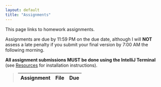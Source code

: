 ```yaml
---
layout: default
title: "Assignments"
---
```


This page links to homework assignments.

Assignments are due by 11:59 PM on the due date, although I will **NOT** assess a late penalty if you submit your final version by 7:00 AM the following morning. 

**All assignment submissions MUST be done using the IntelliJ Terminal** (see [Resources](../resources/index.html) for installation instructions).

> Assignment | File | Due
> ---------- | ---- | ----


<!--
> Assignment 1: Yatzee Game |[Assignment 01: Yatzee!!!](Assignment_01_Yatzee.pdf) |MS1 Fri, Sept 16th<br>MS2 Sun, Oct 2nd<br>MS3 Sat, Oct 8th
> Assignment 2: Database |[Assignment 02: Database!!!](Assignment_2_milestone_1-Database.pdf) |MS1 Sun, Oct 30th<br>
> Assignment 2: Database |[Assignment 02: Database Manager!!!](Assignment_2_milestone_2-Database_Manager.pdf) |MS2 Sun, Nov 06th<br>
> Assignment 2: Database |[Assignment 02: Database Features!!!](Assignment_2_milestone_3-Database_Features.pdf) |MS2 Sun, Nov 13th<br>




> **Assignment 1: Yatzee Game** | [Assignment 01: Yatzee!!!] (Assignment_01_Yatzee.pdf) | MS1 Fri, Sept 16th<br>MS2 Sun, Sept 25th<br>MS3 Fri, Oct 7th
> [Assignment 1: Disk Game](assign01.html) | [CS201\_Assign01\_Gradle.zip](CS201_Assign01_Gradle.zip) | MS1 Mon, Sept 6th<br>MS2 Fri, Sept 16th
> [Assignment 2: Tic Tac Toe](assign02.html) | [CS201\_Assign02\_Gradle.zip](CS201_Assign02_Gradle.zip) | MS1 Sun, Sept 26th<br>MS2 Tues, Oct 5th
> [Assignment 3: Klondike](assign03.html) |  [CS201\_Assign03\_Gradle.zip](CS201_Assign03_Gradle.zip) | MS1 Fri, Oct 15th<br>MS2 Thur, Oct 28th
> [Assignment 4: Mandelbrot Set Renderer](assign04.html) | [CS201\_Assign04\_Gradle.zip](CS201_Assign04_Gradle.zip) | MS1 due Tues, Nov 16th <br> MS2 due Thur, Dec 2nd



> [Assignment 2: Tic Tac Toe](assign02.html) | [CS201\_Assign02\_Gradle.zip](CS201_Assign02_Gradle.zip) | MS1 Thur, Mar 4th<br>MS2 Fri, Mar 12th
> [Assignment 3: Klondike](assign03.html) |  [CS201\_Assign03\_Gradle.zip](CS201_Assign03_Gradle.zip) | MS1 Wed, Mar 24th<br>MS2 Tues, Apr 6th
> [Assignment 4: Mandelbrot Set Renderer](assign04.html) | [CS201\_Assign04\_Gradle.zip](CS201_Assign04_Gradle.zip) | MS1 due Wed, Apr 21st <br> MS2 due Tues, May 4th
-->